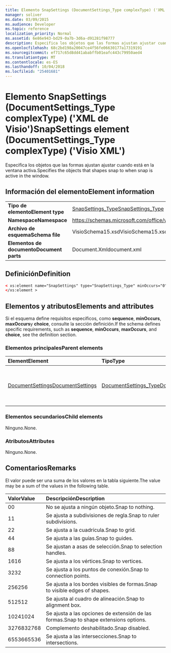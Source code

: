 ```yaml
---
title: Elemento SnapSettings (DocumentSettings_Type complexType) ('XML de Visio')
manager: soliver
ms.date: 03/09/2015
ms.audience: Developer
ms.topic: reference
localization_priority: Normal
ms.assetid: 6e86e943-bd29-0a7b-3d6a-d91281f98777
description: Especifica los objetos que las formas ajustan ajustar cuando está en la ventana activa.
ms.openlocfilehash: 68c2bd198a20047ce4f56fe06630177a17319191
ms.sourcegitcommit: ef717c65d8dd41ababffb01eafc443c79950aed4
ms.translationtype: MT
ms.contentlocale: es-ES
ms.lasthandoff: 10/04/2018
ms.locfileid: "25401681"
---
```

# <a name="snapsettings-element-documentsettingstype-complextype-visio-xml"></a><span data-ttu-id="f869d-103">Elemento SnapSettings (DocumentSettings_Type complexType) ('XML de Visio')</span><span class="sxs-lookup"><span data-stu-id="f869d-103">SnapSettings element (DocumentSettings_Type complexType) ('Visio XML')</span></span>

<span data-ttu-id="f869d-104">Especifica los objetos que las formas ajustan ajustar cuando está en la ventana activa.</span><span class="sxs-lookup"><span data-stu-id="f869d-104">Specifies the objects that shapes snap to when snap is active in the window.</span></span>
  
## <a name="element-information"></a><span data-ttu-id="f869d-105">Información del elemento</span><span class="sxs-lookup"><span data-stu-id="f869d-105">Element information</span></span>

|||
|:-----|:-----|
|<span data-ttu-id="f869d-106">**Tipo de elemento**</span><span class="sxs-lookup"><span data-stu-id="f869d-106">**Element type**</span></span> <br/> |[<span data-ttu-id="f869d-107">SnapSettings_Type</span><span class="sxs-lookup"><span data-stu-id="f869d-107">SnapSettings_Type</span></span>](snapsettings_type-complextypevisio-xml.md) <br/> |
|<span data-ttu-id="f869d-108">**Namespace**</span><span class="sxs-lookup"><span data-stu-id="f869d-108">**Namespace**</span></span> <br/> |https://schemas.microsoft.com/office/visio/2012/main  <br/> |
|<span data-ttu-id="f869d-109">**Archivo de esquema**</span><span class="sxs-lookup"><span data-stu-id="f869d-109">**Schema file**</span></span> <br/> |<span data-ttu-id="f869d-110">VisioSchema15.xsd</span><span class="sxs-lookup"><span data-stu-id="f869d-110">VisioSchema15.xsd</span></span>  <br/> |
|<span data-ttu-id="f869d-111">**Elementos de documento**</span><span class="sxs-lookup"><span data-stu-id="f869d-111">**Document parts**</span></span> <br/> |<span data-ttu-id="f869d-112">Document.Xml</span><span class="sxs-lookup"><span data-stu-id="f869d-112">document.xml</span></span>  <br/> |
   
## <a name="definition"></a><span data-ttu-id="f869d-113">Definición</span><span class="sxs-lookup"><span data-stu-id="f869d-113">Definition</span></span>

```XML
< xs:element name="SnapSettings" type="SnapSettings_Type" minOccurs="0" maxOccurs="1" >
</xs:element >
```

## <a name="elements-and-attributes"></a><span data-ttu-id="f869d-114">Elementos y atributos</span><span class="sxs-lookup"><span data-stu-id="f869d-114">Elements and attributes</span></span>

<span data-ttu-id="f869d-115">Si el esquema define requisitos específicos, como **sequence**, **minOccurs**, **maxOccurs**y **choice**, consulte la sección definición.</span><span class="sxs-lookup"><span data-stu-id="f869d-115">If the schema defines specific requirements, such as **sequence**, **minOccurs**, **maxOccurs**, and **choice**, see the definition section.</span></span> 
  
### <a name="parent-elements"></a><span data-ttu-id="f869d-116">Elementos principales</span><span class="sxs-lookup"><span data-stu-id="f869d-116">Parent elements</span></span>

|<span data-ttu-id="f869d-117">**Element**</span><span class="sxs-lookup"><span data-stu-id="f869d-117">**Element**</span></span>|<span data-ttu-id="f869d-118">**Tipo**</span><span class="sxs-lookup"><span data-stu-id="f869d-118">**Type**</span></span>|<span data-ttu-id="f869d-119">**Descripción**</span><span class="sxs-lookup"><span data-stu-id="f869d-119">**Description**</span></span>|
|:-----|:-----|:-----|
|[<span data-ttu-id="f869d-120">DocumentSettings</span><span class="sxs-lookup"><span data-stu-id="f869d-120">DocumentSettings</span></span>](documentsettings-element-visiodocument_type-complextypevisio-xml.md) <br/> |[<span data-ttu-id="f869d-121">DocumentSettings_Type</span><span class="sxs-lookup"><span data-stu-id="f869d-121">DocumentSettings_Type</span></span>](documentsettings_type-complextypevisio-xml.md) <br/> |<span data-ttu-id="f869d-122">Contiene elementos que especifican la configuración de documentos.</span><span class="sxs-lookup"><span data-stu-id="f869d-122">Contains elements that specify document settings.</span></span>  <br/> |
   
### <a name="child-elements"></a><span data-ttu-id="f869d-123">Elementos secundarios</span><span class="sxs-lookup"><span data-stu-id="f869d-123">Child elements</span></span>

<span data-ttu-id="f869d-124">Ninguno.</span><span class="sxs-lookup"><span data-stu-id="f869d-124">None.</span></span>
  
### <a name="attributes"></a><span data-ttu-id="f869d-125">Atributos</span><span class="sxs-lookup"><span data-stu-id="f869d-125">Attributes</span></span>

<span data-ttu-id="f869d-126">Ninguno.</span><span class="sxs-lookup"><span data-stu-id="f869d-126">None.</span></span>
  
## <a name="remarks"></a><span data-ttu-id="f869d-127">Comentarios</span><span class="sxs-lookup"><span data-stu-id="f869d-127">Remarks</span></span>

<span data-ttu-id="f869d-128">El valor puede ser una suma de los valores en la tabla siguiente.</span><span class="sxs-lookup"><span data-stu-id="f869d-128">The value may be a sum of the values in the following table.</span></span>
  
|<span data-ttu-id="f869d-129">**Valor**</span><span class="sxs-lookup"><span data-stu-id="f869d-129">**Value**</span></span>|<span data-ttu-id="f869d-130">**Descripción**</span><span class="sxs-lookup"><span data-stu-id="f869d-130">**Description**</span></span>|
|:-----|:-----|
|<span data-ttu-id="f869d-131">0</span><span class="sxs-lookup"><span data-stu-id="f869d-131">0</span></span>  <br/> |<span data-ttu-id="f869d-132">No se ajusta a ningún objeto.</span><span class="sxs-lookup"><span data-stu-id="f869d-132">Snap to nothing.</span></span>  <br/> |
|<span data-ttu-id="f869d-133">1</span><span class="sxs-lookup"><span data-stu-id="f869d-133">1</span></span>  <br/> |<span data-ttu-id="f869d-134">Se ajusta a subdivisiones de regla.</span><span class="sxs-lookup"><span data-stu-id="f869d-134">Snap to ruler subdivisions.</span></span>  <br/> |
|<span data-ttu-id="f869d-135">2</span><span class="sxs-lookup"><span data-stu-id="f869d-135">2</span></span>  <br/> |<span data-ttu-id="f869d-136">Se ajusta a la cuadrícula.</span><span class="sxs-lookup"><span data-stu-id="f869d-136">Snap to grid.</span></span>  <br/> |
|<span data-ttu-id="f869d-137">4</span><span class="sxs-lookup"><span data-stu-id="f869d-137">4</span></span>  <br/> |<span data-ttu-id="f869d-138">Se ajusta a las guías.</span><span class="sxs-lookup"><span data-stu-id="f869d-138">Snap to guides.</span></span>  <br/> |
|<span data-ttu-id="f869d-139">8</span><span class="sxs-lookup"><span data-stu-id="f869d-139">8</span></span>  <br/> |<span data-ttu-id="f869d-140">Se ajustan a asas de selección.</span><span class="sxs-lookup"><span data-stu-id="f869d-140">Snap to selection handles.</span></span>  <br/> |
|<span data-ttu-id="f869d-141">16</span><span class="sxs-lookup"><span data-stu-id="f869d-141">16</span></span>  <br/> |<span data-ttu-id="f869d-142">Se ajusta a los vértices.</span><span class="sxs-lookup"><span data-stu-id="f869d-142">Snap to vertices.</span></span>  <br/> |
|<span data-ttu-id="f869d-143">32</span><span class="sxs-lookup"><span data-stu-id="f869d-143">32</span></span>  <br/> |<span data-ttu-id="f869d-144">Se ajusta a los puntos de conexión.</span><span class="sxs-lookup"><span data-stu-id="f869d-144">Snap to connection points.</span></span>  <br/> |
|<span data-ttu-id="f869d-145">256</span><span class="sxs-lookup"><span data-stu-id="f869d-145">256</span></span>  <br/> |<span data-ttu-id="f869d-146">Se ajusta a los bordes visibles de formas.</span><span class="sxs-lookup"><span data-stu-id="f869d-146">Snap to visible edges of shapes.</span></span>  <br/> |
|<span data-ttu-id="f869d-147">512</span><span class="sxs-lookup"><span data-stu-id="f869d-147">512</span></span>  <br/> |<span data-ttu-id="f869d-148">Se ajusta al cuadro de alineación.</span><span class="sxs-lookup"><span data-stu-id="f869d-148">Snap to alignment box.</span></span>  <br/> |
|<span data-ttu-id="f869d-149">1024</span><span class="sxs-lookup"><span data-stu-id="f869d-149">1024</span></span>  <br/> |<span data-ttu-id="f869d-150">Se ajusta a las opciones de extensión de las formas.</span><span class="sxs-lookup"><span data-stu-id="f869d-150">Snap to shape extensions options.</span></span>  <br/> |
|<span data-ttu-id="f869d-151">32768</span><span class="sxs-lookup"><span data-stu-id="f869d-151">32768</span></span>  <br/> |<span data-ttu-id="f869d-152">Complemento deshabilitado.</span><span class="sxs-lookup"><span data-stu-id="f869d-152">Snap disabled.</span></span>  <br/> |
|<span data-ttu-id="f869d-153">65536</span><span class="sxs-lookup"><span data-stu-id="f869d-153">65536</span></span>  <br/> |<span data-ttu-id="f869d-154">Se ajusta a las intersecciones.</span><span class="sxs-lookup"><span data-stu-id="f869d-154">Snap to intersections.</span></span>  <br/> |
   

